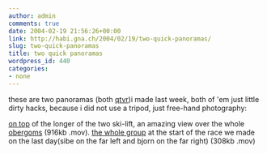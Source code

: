 ```yaml
---
author: admin
comments: true
date: 2004-02-19 21:56:26+00:00
link: http://habi.gna.ch/2004/02/19/two-quick-panoramas/
slug: two-quick-panoramas
title: two quick panoramas
wordpress_id: 440
categories:
- none
---
```


these are two panoramas (both [qtvr](http://www.apple.com/quicktime/qtvr/))i made last week, both of 'em just little dirty hacks, because i did not use a tripod, just free-hand photography:

[on top](http://habi.gna.ch/blog/images/oberwald.mov) of the longer of the two ski-lift, an amazing view over the whole [obergoms](http://www.obergoms.ch/) (916kb .mov).
[the whole group](http://habi.gna.ch/blog/images/gruppenpanorama.mov) at the start of the race we made on the last day(sibe on the far left and bjorn on the far right) (308kb .mov)
